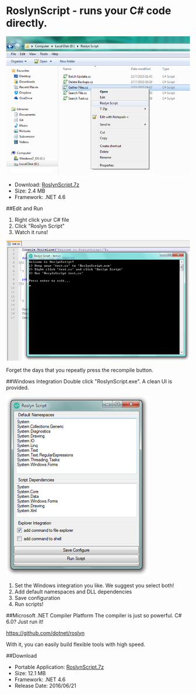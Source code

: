 # RoslynScript - runs your C# code directly.
![preview](https://raw.githubusercontent.com/tommyinb/RoslynScript/master/RoslynScript/bin/preview3.png)
* Download: [RoslynScript.7z](https://raw.githubusercontent.com/tommyinb/RoslynScript/master/RoslynScript/bin/RoslynScript.7z)
* Size: 2.4 MB
* Framework: .NET 4.6

##Edit and Run
1. Right click your C# file
2. Click "Roslyn Script"
3. Watch it runs!

![preview](https://raw.githubusercontent.com/tommyinb/RoslynScript/master/RoslynScript/bin/preview1.png)

Forget the days that you repeatly press the recompile button.

##Windows Integration
Double click "RoslynScript.exe". A clean UI is provided.

![preview](https://raw.githubusercontent.com/tommyinb/RoslynScript/master/RoslynScript/bin/preview2.png)

1. Set the Windows integration you like. We suggest you select both!
2. Add default namespaces and DLL dependencies
3. Save configuration
4. Run scripts!

##Microsoft .NET Compiler Platform
The compiler is just so powerful. C# 6.0? Just run it!

https://github.com/dotnet/roslyn

With it, you can easily build flexible tools with high speed.

##Download
* Portable Application: [RoslynScript.7z](https://raw.githubusercontent.com/tommyinb/RoslynScript/master/RoslynScript/bin/RoslynScript.7z)
* Size: 12.1 MB
* Framework: .NET 4.6
* Release Date: 2016/06/21
